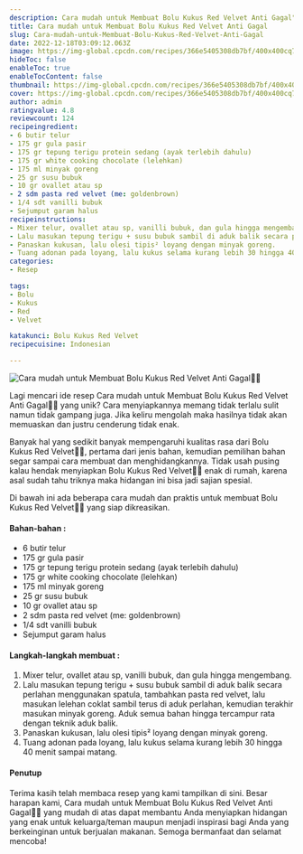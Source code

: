 ```yaml
---
description: Cara mudah untuk Membuat Bolu Kukus Red Velvet Anti Gagal"
title: Cara mudah untuk Membuat Bolu Kukus Red Velvet Anti Gagal
slug: Cara-mudah-untuk-Membuat-Bolu-Kukus-Red-Velvet-Anti-Gagal
date: 2022-12-18T03:09:12.063Z
image: https://img-global.cpcdn.com/recipes/366e5405308db7bf/400x400cq70/photo.jpg
hideToc: false
enableToc: true
enableTocContent: false
thumbnail: https://img-global.cpcdn.com/recipes/366e5405308db7bf/400x400cq70/photo.jpg
cover: https://img-global.cpcdn.com/recipes/366e5405308db7bf/400x400cq70/photo.jpg
author: admin
ratingvalue: 4.8
reviewcount: 124
recipeingredient:
- 6 butir telur
- 175 gr gula pasir
- 175 gr tepung terigu protein sedang (ayak terlebih dahulu)
- 175 gr white cooking chocolate (lelehkan)
- 175 ml minyak goreng
- 25 gr susu bubuk
- 10 gr ovallet atau sp
- 2 sdm pasta red velvet (me: goldenbrown)
- 1/4 sdt vanilli bubuk
- Sejumput garam halus
recipeinstructions:
- Mixer telur, ovallet atau sp, vanilli bubuk, dan gula hingga mengembang.
- Lalu masukan tepung terigu + susu bubuk sambil di aduk balik secara perlahan menggunakan spatula, tambahkan pasta red velvet, lalu masukan lelehan coklat sambil terus di aduk perlahan, kemudian terakhir masukan minyak goreng. Aduk semua bahan hingga tercampur rata dengan teknik aduk balik.
- Panaskan kukusan, lalu olesi tipis² loyang dengan minyak goreng.
- Tuang adonan pada loyang, lalu kukus selama kurang lebih 30 hingga 40 menit sampai matang.
categories:
- Resep

tags:
- Bolu
- Kukus
- Red
- Velvet

katakunci: Bolu Kukus Red Velvet
recipecuisine: Indonesian

---
```


![Cara mudah untuk Membuat Bolu Kukus Red Velvet Anti Gagal👩‍🍳](https://img-global.cpcdn.com/recipes/366e5405308db7bf/400x400cq70/photo.jpg)

Lagi mencari ide resep Cara mudah untuk Membuat Bolu Kukus Red Velvet Anti Gagal👩‍🍳 yang unik? Cara menyiapkannya memang tidak terlalu sulit namun tidak gampang juga. Jika keliru mengolah maka hasilnya tidak akan memuaskan dan justru cenderung tidak enak.

Banyak hal yang sedikit banyak mempengaruhi kualitas rasa dari Bolu Kukus Red Velvet👩‍🍳, pertama dari jenis bahan, kemudian pemilihan bahan segar sampai cara membuat dan menghidangkannya. Tidak usah pusing kalau hendak menyiapkan Bolu Kukus Red Velvet👩‍🍳 enak di rumah, karena asal sudah tahu triknya maka hidangan ini bisa jadi sajian spesial.

Di bawah ini ada beberapa cara mudah dan praktis untuk membuat Bolu Kukus Red Velvet👩‍🍳 yang siap dikreasikan.

<!--inarticleads1-->

#### Bahan-bahan :

- 6 butir telur
- 175 gr gula pasir
- 175 gr tepung terigu protein sedang (ayak terlebih dahulu)
- 175 gr white cooking chocolate (lelehkan)
- 175 ml minyak goreng
- 25 gr susu bubuk
- 10 gr ovallet atau sp
- 2 sdm pasta red velvet (me: goldenbrown)
- 1/4 sdt vanilli bubuk
- Sejumput garam halus

<!--inarticleads2-->

#### Langkah-langkah membuat :

1. Mixer telur, ovallet atau sp, vanilli bubuk, dan gula hingga mengembang.
1. Lalu masukan tepung terigu + susu bubuk sambil di aduk balik secara perlahan menggunakan spatula, tambahkan pasta red velvet, lalu masukan lelehan coklat sambil terus di aduk perlahan, kemudian terakhir masukan minyak goreng. Aduk semua bahan hingga tercampur rata dengan teknik aduk balik.
1. Panaskan kukusan, lalu olesi tipis² loyang dengan minyak goreng.
1. Tuang adonan pada loyang, lalu kukus selama kurang lebih 30 hingga 40 menit sampai matang.

#### Penutup

Terima kasih telah membaca resep yang kami tampilkan di sini. Besar harapan kami, Cara mudah untuk Membuat Bolu Kukus Red Velvet Anti Gagal👩‍🍳 yang mudah di atas dapat membantu Anda menyiapkan hidangan yang enak untuk keluarga/teman maupun menjadi inspirasi bagi Anda yang berkeinginan untuk berjualan makanan. Semoga bermanfaat dan selamat mencoba!